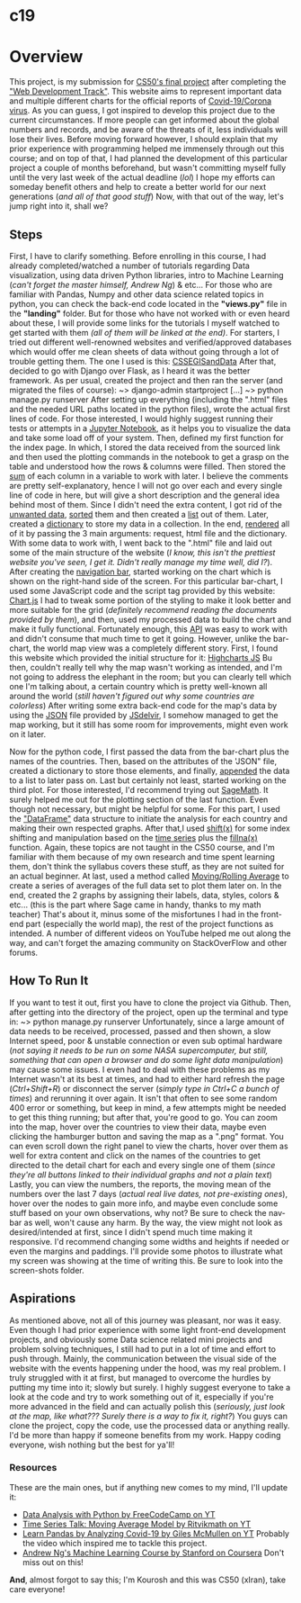 # c19

# Overview
This project, is my submission for [CS50's final project](https://cs50.harvard.edu/x/2020/project/) after completing the ["Web Development Track"](https://cs50.harvard.edu/x/2020/tracks/web/).
This website aims to represent important data and multiple different charts for the official reports of [Covid-19/Corona virus](https://en.wikipedia.org/wiki/Coronavirus_disease_2019). As you can guess, I got inspired to develop this project due to the current circumstances. If more people can get informed about the global numbers and records, and be aware of the threats of it, less individuals will lose their lives.
Before moving forward however, I should explain that my prior experience with programming helped me immensely through out this course; and on top of that, I had planned the development of this particular project a couple of months beforehand, but wasn't committing myself fully until the very last week of the actual deadline (*lol*)
I hope my efforts can someday benefit others and help to create a better world for our next generations (*and all of that good stuff*)
Now, with that out of the way, let's jump right into it, shall we?


## Steps
First, I have to clarify something. Before enrolling in this course, I had already completed/watched a number of tutorials regarding Data visualization, using data driven Python libraries, intro to Machine Learning (*can't forget the master himself, Andrew Ng*) & etc...
For those who are familiar with Pandas, Numpy and other data science related topics in python, you can check the back-end code located in the **"views.py"** file in the **"landing"** folder.
But for those who have not worked with or even heard about these, I will provide some links for the tutorials I myself watched to get started with them *(all of them will be linked at the end)*.
For starters, I tried out different well-renowned websites and verified/approved databases which would offer me clean sheets of data without going through a lot of trouble getting them. The one I used is this:
[CSSEGISandData](https://raw.githubusercontent.com/CSSEGISandData/COVID-19/master/csse_covid_19_data/csse_covid_19_time_series/time_series_covid19_confirmed_global.csv)
After that, decided to go with Django over Flask, as I heard it was the better framework. As per usual, created the project and then ran the server (and migrated the files of course):
    ~> django-admin startproject [...]
    ~> python manage.py runserver
After setting up everything (including the ".html" files and the needed URL paths located in the python files), wrote the actual first lines of code. For those interested, I would highly suggest running their tests or attempts in a [Jupyter Notebook](https://jupyter.org/), as it helps you to visualize the data and take some load off of your system.
Then, defined my first function for the index page. In which, I stored the data received from the sourced link and then used the plotting commands in the notebook to get a grasp on the table and understood how the rows & columns were filled.
Then stored the [sum](https://www.w3schools.com/python/ref_func_sum.asp) of each column in a variable to work with later. I believe the comments are pretty self-explanatory, hence I will not go over each and every single line of code in here, but will give a short description and  the general idea behind most of them.
Since I didn't need the extra content, I got rid of the [unwanted data](https://www.geeksforgeeks.org/python-pandas-dataframe-reset_index/), [sorted](https://pandas.pydata.org/pandas-docs/stable/reference/api/pandas.DataFrame.sort_values.html) them and then created a [list](https://www.geeksforgeeks.org/python-pandas-series-tolist/) out of them.
Later, created a [dictionary](https://www.w3schools.com/python/python_dictionaries.asp) to store my data in a collection. In the end, [rendered](https://www.geeksforgeeks.org/render-a-html-template-as-response-django-views/) all of it by passing the 3 main arguments: request, html file and the dictionary.
With some data to work with, I went back to the ".html" file and laid out some of the main structure of the website (*I know, this isn't the prettiest website you've seen, I get it. Didn't really manage my time well, did I?*). After creating the [navigation bar](https://www.w3schools.com/Css/css_navbar.asp), started working on the chart which is shown on the right-hand side of the screen. For this particular bar-chart, I used some JavaScript code and the script tag provided by this website: [Chart.js](https://www.chartjs.org/)
I had to tweak some portion of the styling to make it look better and more suitable for the grid (*definitely recommend reading the documents provided by them*), and then, used my processed data to build the chart and make it fully functional. Fortunately enough, this [API](https://en.wikipedia.org/wiki/API) was easy to work with and didn't consume that much time to get it going. However, unlike the bar-chart, the world map view was a completely different story. First, I found this website which provided the initial structure for it: [Highcharts JS](https://www.highcharts.com)
Bu then, couldn't really tell why the map wasn't working as intended, and I'm not going to address the elephant in the room; but you can clearly tell which one I'm talking about, a certain country which is pretty well-known all around the world (*still haven't figured out why some countries are colorless*)
After writing some extra back-end code for the map's data by using the [JSON](https://json.org) file provided by [JSdelvir](https://cdn.jsdelivr.net/gh/highcharts/highcharts@v7.0.0/samples/data/world-population-density.json), I somehow managed to get the map working, but it still has some room for improvements, might even work on it later.

Now for the python code, I first passed the data from the bar-chart plus the names of the countries. Then, based on the attributes of the 'JSON" file, created a dictionary to store those elements, and finally, [appended](https://www.tutorialspoint.com/python/list_append.htm) the data to a list to later pass on.
Last but certainly not least, started working on the third plot. For those interested, I'd recommend trying out [SageMath](https://www.sagemath.org/). It surely helped me out for the plotting section of the last function. Even though not necessary, but might be helpful for some. For this part, I used the ["DataFrame"](https://pandas.pydata.org/pandas-docs/stable/reference/api/pandas.DataFrame.html) data structure to initiate the analysis for each country and making their own respected graphs. After that,I  used [shift(x)](https://pandas.pydata.org/pandas-docs/stable/reference/api/pandas.DataFrame.shift.html) for some index shifting and manipulation based on the [time series](https://pandas.pydata.org/pandas-docs/stable/user_guide/timeseries.html) plus the [fillna(x)](https://pandas.pydata.org/pandas-docs/stable/reference/api/pandas.DataFrame.fillna.html) function. Again, these topics are not taught in the CS50 course, and I'm familiar with them because of my own research and time spent learning them, don't think the syllabus covers these stuff, as they are not suited for an actual beginner.
At last, used a method called [Moving/Rolling Average](https://pandas.pydata.org/pandas-docs/stable/reference/api/pandas.DataFrame.rolling.html) to create a series of averages of the full data set to plot them later on. In the end, created the 2 graphs by assigning their labels, data, styles, colors & etc... (this is the part where Sage came in handy, thanks to my math teacher)
That's about it, minus some of the misfortunes I had in the front-end part (especially the world map), the rest of the project functions as intended. A number of different videos on YouTube helped me out along the way, and can't forget the amazing community on StackOverFlow and other forums.


## How To Run It
If you want to test it out, first you have to clone the project via Github. Then, after getting into the directory of the project, open up the terminal and type in:
    ~> python manage.py runserver
Unfortunately, since a large amount of data needs to be received, processed, passed and then shown, a slow Internet speed, poor & unstable connection or even sub optimal hardware (*not saying it needs to be run on some NASA supercomputer, but still, something that can open a browser and do some light data manipulation*) may cause some issues. I even had to deal with these problems as my Internet wasn't at its best at times, and had to either hard refresh the page (*Ctrl+Shift+R*) or disconnect the server (*simply type in Ctrl+C a bunch of times*) and rerunning it over again.
It isn't that often to see some random 400 error or something, but keep in mind, a few attempts might be needed to get this thing running; but after that, you're good to go. You can zoom into the map, hover over the countries to view their data, maybe even clicking the hamburger button and saving the map as a ".png" format.
You can even scroll down the right panel to view the charts, hover over them as well for extra content and click on the names of the countries to get directed to the detail chart for each and every single one of them (*since they're all buttons linked to their individual graphs and not a plain text*)
Lastly, you can view the numbers, the reports, the moving mean of the numbers over the last 7 days (*actual real live dates, not pre-existing ones*), hover over the nodes to gain more info, and maybe even conclude some stuff based on your own observations, why not?
Be sure to check the nav-bar as well, won't cause any harm.
By the way, the view might not look as desired/intended at first, since I didn't spend much time making it responsive. I'd recommend changing some widths and heights if needed or even the margins and paddings. I'll provide some photos to illustrate what my screen was showing at the time of writing this. Be sure to look into the screen-shots folder.


## Aspirations
As mentioned above, not all of this journey was pleasant, nor was it easy. Even though I had prior experience with some light front-end development projects, and obviously some Data science related mini projects and problem solving techniques, I still had to put in a lot of time and effort to push through.
Mainly, the communication between the visual side of the website with the events happening under the hood, was my real problem. I truly struggled with it at first, but managed to overcome the hurdles by putting my time into it; slowly but surely.
I highly suggest everyone to take a look at the code and try to work something out of it, especially if you're more advanced in the field and can actually polish this (*seriously, just look at the map, like what??? Surely there is a way to fix it, right?*)
You guys can clone the project, copy the code, use the processed data or anything really. I'd be more than happy if someone benefits from my work.
Happy coding everyone, wish nothing but the best for ya'll!


### Resources
These are the main ones, but if anything new comes to my mind, I'll update it:

* [Data Analysis with Python by FreeCodeCamp on YT](https://youtu.be/r-uOLxNrNk8)
* [Time Series Talk: Moving Average Model by Ritvikmath on YT](https://youtu.be/voryLhxiPzE)
* [Learn Pandas by Analyzing Covid-19 by Giles McMullen on YT](https://youtu.be/MYU9W34dZh0) Probably the video which inspired me to tackle this project.
* [Andrew Ng's Machine Learning Course by Stanford on Coursera](https://www.coursera.org/learn/machine-learning) Don't miss out on this!


**And**, almost forgot to say this; I'm Kourosh and this was CS50 (xIran), take care everyone!
